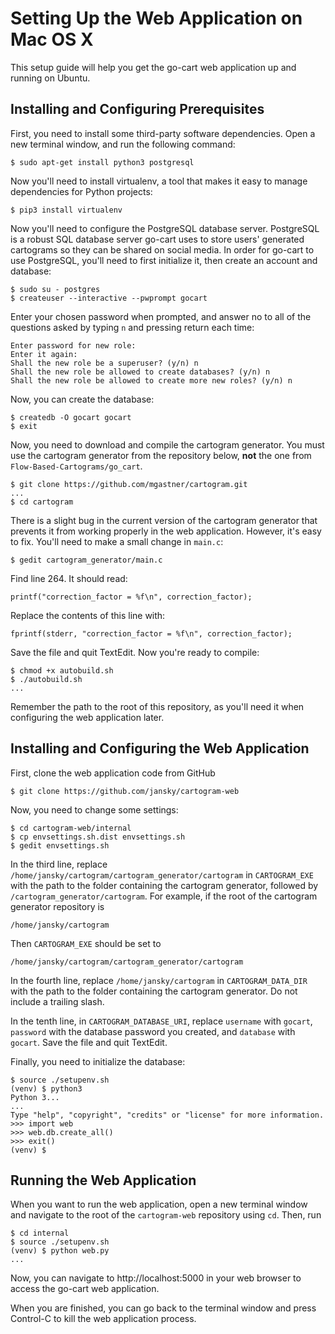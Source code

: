# Setting Up the Web Application on Mac OS X

This setup guide will help you get the go-cart web application up and running on Ubuntu.

## Installing and Configuring Prerequisites

First, you need to install some third-party software dependencies. Open a new terminal window, and run the following command:

    $ sudo apt-get install python3 postgresql

Now you'll need to install virtualenv, a tool that makes it easy to manage dependencies for Python projects:

    $ pip3 install virtualenv

Now you'll need to configure the PostgreSQL database server. PostgreSQL is a robust SQL database server go-cart uses to store users' generated cartograms so they can be shared on social media. In order for go-cart to use PostgreSQL, you'll need to first initialize it, then create an account and database:

    $ sudo su - postgres
    $ createuser --interactive --pwprompt gocart

Enter your chosen password when prompted, and answer no to all of the questions asked by typing `n` and pressing return each time:

    Enter password for new role: 
    Enter it again: 
    Shall the new role be a superuser? (y/n) n
    Shall the new role be allowed to create databases? (y/n) n
    Shall the new role be allowed to create more new roles? (y/n) n

Now, you can create the database:

    $ createdb -O gocart gocart
    $ exit

Now, you need to download and compile the cartogram generator. You must use the cartogram generator from the repository below, **not** the one from `Flow-Based-Cartograms/go_cart`.

    $ git clone https://github.com/mgastner/cartogram.git
    ...
    $ cd cartogram

There is a slight bug in the current version of the cartogram generator that prevents it from working properly in the web application. However, it's easy to fix. You'll need to make a small change in `main.c`:

    $ gedit cartogram_generator/main.c

Find line 264. It should read:

    printf("correction_factor = %f\n", correction_factor);

Replace the contents of this line with:

    fprintf(stderr, "correction_factor = %f\n", correction_factor);

Save the file and quit TextEdit. Now you're ready to compile:

    $ chmod +x autobuild.sh
    $ ./autobuild.sh
    ...

Remember the path to the root of this repository, as you'll need it when configuring the web application later.

## Installing and Configuring the Web Application

First, clone the web application code from GitHub

    $ git clone https://github.com/jansky/cartogram-web

Now, you need to change some settings:

    $ cd cartogram-web/internal
    $ cp envsettings.sh.dist envsettings.sh
    $ gedit envsettings.sh

In the third line, replace `/home/jansky/cartogram/cartogram_generator/cartogram` in `CARTOGRAM_EXE` with the path to the folder containing the cartogram generator, followed by `/cartogram_generator/cartogram`. For example, if the root of the cartogram generator repository is

    /home/jansky/cartogram

Then `CARTOGRAM_EXE` should be set to

    /home/jansky/cartogram/cartogram_generator/cartogram


In the fourth line, replace `/home/jansky/cartogram` in `CARTOGRAM_DATA_DIR` with the path to the folder containing the cartogram generator. Do not include a trailing slash.

In the tenth line, in `CARTOGRAM_DATABASE_URI`, replace `username` with `gocart`, `password` with the database password you created, and `database` with `gocart`. Save the file and quit TextEdit.

Finally, you need to initialize the database:

    $ source ./setupenv.sh
    (venv) $ python3
    Python 3...
    ...
    Type "help", "copyright", "credits" or "license" for more information.
    >>> import web
    >>> web.db.create_all()
    >>> exit()
    (venv) $

## Running the Web Application

When you want to run the web application, open a new terminal window and navigate to the root of the `cartogram-web` repository using `cd`. Then, run

    $ cd internal
    $ source ./setupenv.sh
    (venv) $ python web.py
    ...

Now, you can navigate to http://localhost:5000 in your web browser to access the go-cart web application. 

When you are finished, you can go back to the terminal window and press Control-C to kill the web application process.






